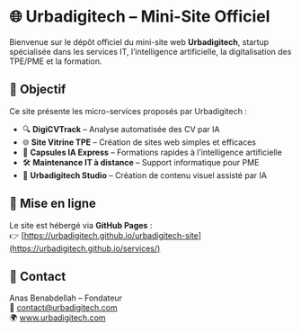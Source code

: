 # 🌐 Urbadigitech – Mini-Site Officiel

Bienvenue sur le dépôt officiel du mini-site web **Urbadigitech**, startup spécialisée dans les services IT, l’intelligence artificielle, la digitalisation des TPE/PME et la formation.

## 🎯 Objectif
Ce site présente les micro-services proposés par Urbadigitech :

- 🔍 **DigiCVTrack** – Analyse automatisée des CV par IA
- 🌐 **Site Vitrine TPE** – Création de sites web simples et efficaces
- 🤖 **Capsules IA Express** – Formations rapides à l’intelligence artificielle
- 🛠️ **Maintenance IT à distance** – Support informatique pour PME
- 🎨 **Urbadigitech Studio** – Création de contenu visuel assisté par IA

## 🚀 Mise en ligne
Le site est hébergé via **GitHub Pages** :  
👉 [https://urbadigitech.github.io/urbadigitech-site](https://urbadigitech.github.io/services/)

## 📩 Contact
Anas Benabdellah – Fondateur  
📧 contact@urbadigitech.com  
🌍 www.urbadigitech.com

